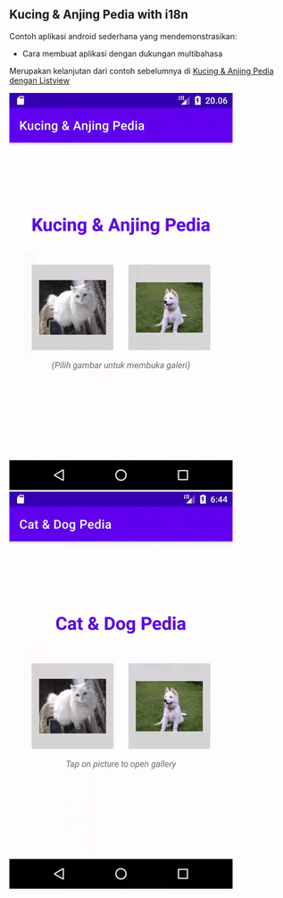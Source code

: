 ## Kucing & Anjing Pedia with i18n

Contoh aplikasi android sederhana yang mendemonstrasikan:
* Cara membuat aplikasi dengan dukungan multibahasa

Merupakan kelanjutan dari contoh sebelumnya di [Kucing & Anjing Pedia dengan Listview](https://github.com/ewinsutriandi/kucing-anjing-pedia-listview)

![Indonesia](indonesia.gif)
![English](english.gif)


